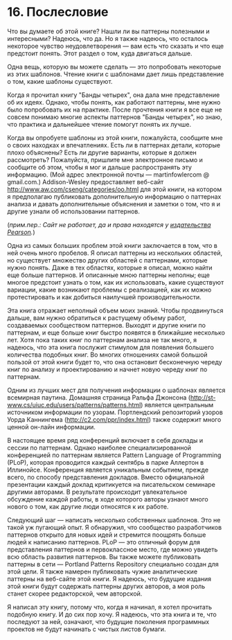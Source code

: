 # 16. Послесловие


Что вы думаете об этой книге? Нашли ли вы паттерны полезными и интересными? Надеюсь, что да. Но я также надеюсь, что осталось некоторое чувство неудовлетворения — вам есть что сказать и что еще предстоит понять. Этот раздел о том, куда двигаться дальше.

Одна вещь, которую вы можете сделать — это попробовать некоторые из этих шаблонов. Чтение книги с шаблонами дает лишь представление о том, какие шаблоны существуют.

Когда я прочитал книгу "Банды четырех", она дала мне представление об их идеях. Однако, чтобы понять, как работают паттерны, мне нужно было попробовать их на практике. После прочтения книги я все еще не совсем понимаю многие аспекты паттернов "Банды четырех", но знаю, что практика и дальнейшее чтение помогут понять их лучше.

Когда вы опробуете шаблоны из этой книги, пожалуйста, сообщите мне о своих находках и впечатлениях. Есть ли в паттернах детали, которые плохо объяснены? Есть ли другие варианты, которые я должен рассмотреть? Пожалуйста, пришлите мне электронное письмо и сообщите об этом, чтобы я мог и дальше распространять эту информацию. (Мой адрес электронной почты — martinfowlercom @ gmail.com.) Addison-Wesley предоставляет веб-сайт http://www.aw.com/cseng/categories/oo.html для этой книги, на котором я предполагаю публиковать дополнительную информацию о паттернах анализа и давать дополнительные объяснения и заметки о том, что я и другие узнали об использовании паттернов.

(_прим.пер.: Сайт не работает, да и права находятся у [издательства Pearson](https://www.informit.com/store/analysis-patterns-reusable-object-models-9780134271446)._)

Одна из самых больших проблем этой книги заключается в том, что в ней очень много пробелов. Я описал паттерны из нескольких областей, но существует множество других областей с паттернами, которые нужно понять. Даже в тех областях, которые я описал, можно найти еще больше паттернов. И описанные мною паттерны неполны; еще многое предстоит узнать о том, как их использовать, какие существуют вариации, какие возникают проблемы с реализацией, как их можно протестировать и как добиться наилучшей производительности.

Эта книга отражает неполный объем моих знаний. Чтобы продвинуться дальше, вам нужно обратиться к растущему объему работ, создаваемых сообществом паттернов. Выходят и другие книги по паттернам, и еще больше книг быстро появятся в ближайшие несколько лет. Хотя пока таких книг по паттернам анализа не так много, я надеюсь, что эта книга послужит стимулом для появления большего количества подобных книг. Во многих отношениях самой большой пользой от этой книги будет то, что она остановит бесконечную череду книг по анализу и проектированию и начнет новую череду книг по паттернам.

Одним из лучших мест для получения информации о шаблонах является всемирная паутина. Домашняя страница Ральфа Джонсона (http://st-www.cs/uiuc.edu/users/patterns/patterns.html) является центральным источником информации по узорам. Портлендский репозиторий узоров Уорда Каннингема (http://c2.com/ppr/index.html) также содержит много ценной он-лайн информации.

В настоящее время ряд конференций включает в себя доклады и сессии по паттернам. Однако наиболее специализированной конференцией по паттернам является Pattern Language of Programming (PLoP), которая проводится каждый сентябрь в парке Аллертон в Иллинойсе. Конференция является уникальным событием, прежде всего, по способу представления докладов. Вместо официальной презентации каждый доклад критикуется на писательском семинаре другими авторами. В результате происходит увлекательное обсуждение каждой работы, в ходе которого авторы узнают много нового о том, как другие люди относятся к их работе.

Следующий шаг — написать несколько собственных шаблонов. Это не такой уж пугающий опыт. Я обнаружил, что сообщество разработчиков паттернов открыто для новых идей и стремится поощрять больше людей к написанию паттернов. PLoP — это отличный форум для представления паттернов и первоклассное место, где можно увидеть всю область развития паттернов. Вы также можете публиковать паттерны в сети — Portland Patterns Repository специально создан для этой цели. Я также намерен публиковать чужие аналитические паттерны на веб-сайте этой книги. Я надеюсь, что будущие издания этой книги будут содержать паттерны других авторов, а моя роль станет скорее редакторской, чем авторской.

Я написал эту книгу, потому что, когда я начинал, я хотел прочитать подобную книгу. И до сих пор хочу. Я надеюсь, что эта книга и те, что последуют за ней, означают, что будущие поколения программных проектов не будут начинать с чистых листов бумаги. 